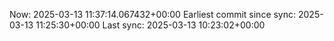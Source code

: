 Now: 2025-03-13 11:37:14.067432+00:00 Earliest commit since sync: 2025-03-13 11:25:30+00:00 Last sync: 2025-03-13 10:23:02+00:00

